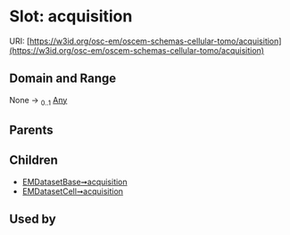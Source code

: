 
# Slot: acquisition



URI: [https://w3id.org/osc-em/oscem-schemas-cellular-tomo/acquisition](https://w3id.org/osc-em/oscem-schemas-cellular-tomo/acquisition)


## Domain and Range

None &#8594;  <sub>0..1</sub> [Any](Any.md)

## Parents


## Children

 *  [EMDatasetBase➞acquisition](EMDatasetBase_acquisition.md)
 *  [EMDatasetCell➞acquisition](EMDatasetCell_acquisition.md)

## Used by

